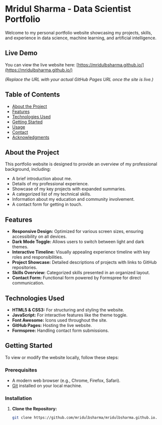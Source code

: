 # Mridul Sharma - Data Scientist Portfolio

Welcome to my personal portfolio website showcasing my projects, skills, and experience in data science, machine learning, and artificial intelligence.

## Live Demo

You can view the live website here: [https://mridulbsharma.github.io/](https://mridulbsharma.github.io/)

*(Replace the URL with your actual GitHub Pages URL once the site is live.)*

## Table of Contents

- [About the Project](#about-the-project)
- [Features](#features)
- [Technologies Used](#technologies-used)
- [Getting Started](#getting-started)
- [Usage](#usage)
- [Contact](#contact)
- [Acknowledgments](#acknowledgments)

## About the Project

This portfolio website is designed to provide an overview of my professional background, including:

- A brief introduction about me.
- Details of my professional experience.
- Showcase of my key projects with expanded summaries.
- A categorized list of my technical skills.
- Information about my education and community involvement.
- A contact form for getting in touch.

## Features

- **Responsive Design:** Optimized for various screen sizes, ensuring accessibility on all devices.
- **Dark Mode Toggle:** Allows users to switch between light and dark themes.
- **Interactive Timeline:** Visually appealing experience timeline with key roles and responsibilities.
- **Project Showcase:** Detailed descriptions of projects with links to GitHub repositories.
- **Skills Overview:** Categorized skills presented in an organized layout.
- **Contact Form:** Functional form powered by Formspree for direct communication.

## Technologies Used

- **HTML5 & CSS3:** For structuring and styling the website.
- **JavaScript:** For interactive features like the theme toggle.
- **Font Awesome:** Icons used throughout the site.
- **GitHub Pages:** Hosting the live website.
- **Formspree:** Handling contact form submissions.

## Getting Started

To view or modify the website locally, follow these steps:

### Prerequisites

- A modern web browser (e.g., Chrome, Firefox, Safari).
- [Git](https://git-scm.com/) installed on your local machine.

### Installation

1. **Clone the Repository:**

   ```bash
   git clone https://github.com/mridulbsharma/mridulbsharma.github.io.git
